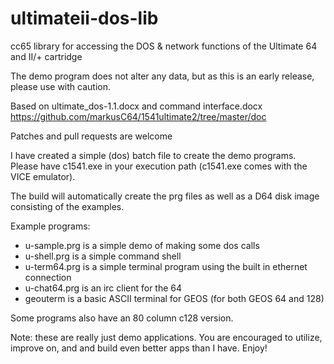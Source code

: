 # ultimateii-dos-lib
cc65 library for accessing the DOS & network functions of the Ultimate 64 and II/+ cartridge

The demo program does not alter any data, but as this is an early release, please use with caution.

Based on ultimate_dos-1.1.docx and command interface.docx
https://github.com/markusC64/1541ultimate2/tree/master/doc

Patches and pull requests are welcome

I have created a simple (dos) batch file to create the
demo programs.  Please have c1541.exe in your execution
path (c1541.exe comes with the VICE emulator).

The build will automatically create the prg files as well
as a D64 disk image consisting of the examples.

Example programs:

 * u-sample.prg is a simple demo of making some dos calls
 * u-shell.prg is a simple command shell
 * u-term64.prg is a simple terminal program using the built in ethernet connection
 * u-chat64.prg is an irc client for the 64
 * geouterm is a basic ASCII terminal for GEOS (for both GEOS 64 and 128)

Some programs also have an 80 column c128 version.

Note: these are really just demo applications. You are encouraged to utilize,
improve on, and and build even better apps than I have.  Enjoy!